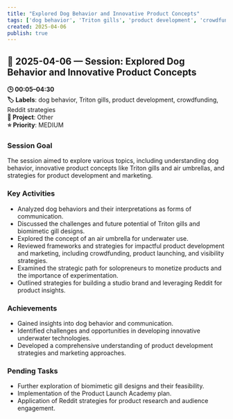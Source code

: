 ```yaml
---
title: "Explored Dog Behavior and Innovative Product Concepts"
tags: ['dog behavior', 'Triton gills', 'product development', 'crowdfunding', 'Reddit strategies']
created: 2025-04-06
publish: true
---
```


## 📅 2025-04-06 — Session: Explored Dog Behavior and Innovative Product Concepts

**🕒 00:05–04:30**  
**🏷️ Labels**: dog behavior, Triton gills, product development, crowdfunding, Reddit strategies  
**📂 Project**: Other  
**⭐ Priority**: MEDIUM  


### Session Goal
The session aimed to explore various topics, including understanding dog behavior, innovative product concepts like Triton gills and air umbrellas, and strategies for product development and marketing.

### Key Activities
- Analyzed dog behaviors and their interpretations as forms of communication.
- Discussed the challenges and future potential of Triton gills and biomimetic gill designs.
- Explored the concept of an air umbrella for underwater use.
- Reviewed frameworks and strategies for impactful product development and marketing, including crowdfunding, product launching, and visibility strategies.
- Examined the strategic path for solopreneurs to monetize products and the importance of experimentation.
- Outlined strategies for building a studio brand and leveraging Reddit for product insights.

### Achievements
- Gained insights into dog behavior and communication.
- Identified challenges and opportunities in developing innovative underwater technologies.
- Developed a comprehensive understanding of product development strategies and marketing approaches.

### Pending Tasks
- Further exploration of biomimetic gill designs and their feasibility.
- Implementation of the Product Launch Academy plan.
- Application of Reddit strategies for product research and audience engagement.
